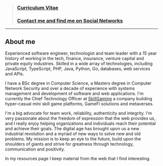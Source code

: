 > ### [Curriculum Vitae](cv.html#curriculum-vitae)
> ### [Contact me and find me on Social Networks](https://about.me/violarisgeorge)

---

## About me
Experienced software engineer, technologist and team leader with a 15 year history of working in the tech, finance, insurance, venture capital and private equity industries. Skilled in a wide array of technologies, including JavaScript, TypeScript, PHP, Java, Python, Go, databases, web services and APIs. 

I have a BSc degree in Computer Science, a Masters degree in Computer Network Security and over a decade of experience with systems management and development of software and web applications. I'm currently the Chief Technology Officer at [SkillGaming](https://skillgaming.com) a company building hyper-casual mini skill game platforms, GameFi solutions and metaverses.

I'm a big advocate for team work, reliability, authenticity and integrity. I'm very passionate about the freedom of expression that the web provides us, and I really enjoy helping organizations and individuals reach their potential and achieve their goals. The digital age has brought upon us a new industrial revolution and a myriad of new ways to solve new and old problems. My mission is to keep an eye to the future, build upon the shoulders of giants and strive for greatness through technology, communication and positivity.

In my resources page I keep material from the web that I find interesting.
